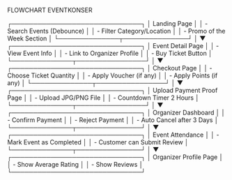 FLOWCHART EVENTKONSER

┌──────────────────────────────┐
│ Landing Page                 │
│ - Search Events (Debounce)   │
│ - Filter Category/Location   │
│ - Promo of the Week Section  │
└──────────────┬───────────────┘
               │
               ▼
┌──────────────────────────────┐
│ Event Detail Page             │
│ - View Event Info             │
│ - Link to Organizer Profile   │
│ - Buy Ticket Button           │
└──────────────┬────────────────┘
               │
               ▼
┌──────────────────────────────┐
│ Checkout Page                │
│ - Choose Ticket Quantity      │
│ - Apply Voucher (if any)       │
│ - Apply Points (if any)        │
└──────────────┬────────────────┘
               │
               ▼
┌──────────────────────────────┐
│ Upload Payment Proof Page     │
│ - Upload JPG/PNG File         │
│ - Countdown Timer 2 Hours     │
└──────────────┬────────────────┘
               │
               ▼
┌──────────────────────────────┐
│ Organizer Dashboard          │
│ - Confirm Payment            │
│ - Reject Payment             │
│ - Auto Cancel after 3 Days   │
└──────────────┬───────────────┘
               │
               ▼
┌──────────────────────────────┐
│ Event Attendance             │
│ - Mark Event as Completed    │
│ - Customer can Submit Review │
└──────────────┬───────────────┘
               │
               ▼
┌──────────────────────────────┐
│ Organizer Profile Page       │
│ - Show Average Rating        │
│ - Show Reviews               │
└──────────────────────────────┘
